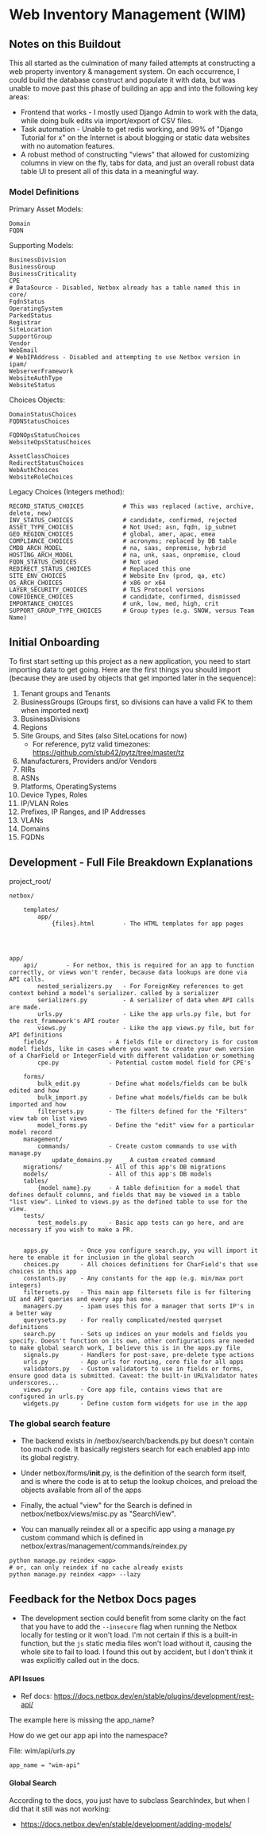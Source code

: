 


Web Inventory Management (WIM)
==============================



## Notes on this Buildout

This all started as the culmination of many failed attempts at constructing a web property inventory & management system. On each occurrence,
I could build the database construct and populate it with data, but was unable to move past this phase of building an app and into the following key areas:
- Frontend that works - I mostly used Django Admin to work with the data, while doing bulk edits via import/export of CSV files.
- Task automation - Unable to get redis working, and 99% of "Django Tutorial for x" on the Internet is about blogging or static data websites with no automation features.
- A robust method of constructing "views" that allowed for customizing columns in view on the fly, tabs for data, and just an overall robust data table UI to present all of this data in a meaningful way.





### Model Definitions

Primary Asset Models:
```
Domain
FQDN
```


Supporting Models:

```
BusinessDivision
BusinessGroup
BusinessCriticality
CPE
# DataSource - Disabled, Netbox already has a table named this in core/
FqdnStatus
OperatingSystem
ParkedStatus
Registrar
SiteLocation
SupportGroup
Vendor
WebEmail
# WebIPAddress - Disabled and attempting to use Netbox version in ipam/
WebserverFramework
WebsiteAuthType
WebsiteStatus
```



Choices Objects:

```
DomainStatusChoices
FQDNStatusChoices

FQDNOpsStatusChoices
WebsiteOpsStatusChoices

AssetClassChoices
RedirectStatusChoices
WebAuthChoices
WebsiteRoleChoices
```


Legacy Choices (Integers method):

```
RECORD_STATUS_CHOICES           # This was replaced (active, archive, delete, new)
INV_STATUS_CHOICES              # candidate, confirmed, rejected
ASSET_TYPE_CHOICES              # Not Used; asn, fqdn, ip_subnet
GEO_REGION_CHOICES              # global, amer, apac, emea
COMPLIANCE_CHOICES              # acronyms; replaced by DB table
CMDB_ARCH_MODEL                 # na, saas, onpremise, hybrid
HOSTING_ARCH_MODEL              # na, unk, saas, onpremise, cloud
FQDN_STATUS_CHOICES             # Not used
REDIRECT_STATUS_CHOICES         # Replaced this one
SITE_ENV_CHOICES                # Website Env (prod, qa, etc)
OS_ARCH_CHOICES                 # x86 or x64
LAYER_SECURITY_CHOICES          # TLS Protocol versions
CONFIDENCE_CHOICES              # candidate, confirmed, dismissed
IMPORTANCE_CHOICES              # unk, low, med, high, crit
SUPPORT_GROUP_TYPE_CHOICES      # Group types (e.g. SNOW, versus Team Name)
```






## Initial Onboarding

To first start setting up this project as a new application, you need to start importing data to get going. Here are the first things you should import (because they are used by objects that get imported later in the sequence):


1. Tenant groups and Tenants
2. BusinessGroups (Groups first, so divisions can have a valid FK to them when imported next)
2. BusinessDivisions
3. Regions
4. Site Groups, and Sites (also SiteLocations for now)
    - For reference, pytz valid timezones: https://github.com/stub42/pytz/tree/master/tz
5. Manufacturers, Providers and/or Vendors
6. RIRs
7. ASNs
8. Platforms, OperatingSystems
8. Device Types, Roles
9. IP/VLAN Roles
10. Prefixes, IP Ranges, and IP Addresses
11. VLANs
12. Domains
13. FQDNs









## Development - Full File Breakdown Explanations


project_root/



    netbox/

        templates/
            app/
                {files}.html        - The HTML templates for app pages




    app/
        api/        - For netbox, this is required for an app to function correctly, or views won't render, because data lookups are done via API calls.
            nested_serializers.py   - For ForeignKey references to get context behind a model's serializer. called by a serializer
            serializers.py          - A serializer of data when API calls are made.
            urls.py                 - Like the app urls.py file, but for the rest_framework's API router
            views.py                - Like the app views.py file, but for API definitions
        fields/                 - A fields file or directory is for custom model fields, like in cases where you want to create your own version of a CharField or IntegerField with different validation or something
            cpe.py              - Potential custom model field for CPE's

        forms/
            bulk_edit.py        - Define what models/fields can be bulk edited and how
            bulk_import.py      - Define what models/fields can be bulk imported and how
            filtersets.py       - The filters defined for the "Filters" view tab on list views
            model_forms.py      - Define the "edit" view for a particular model record
        management/
            commands/           - Create custom commands to use with manage.py
                update_domains.py   _ A custom created command
        migrations/             - All of this app's DB migrations
        models/                 - All of this app's DB models
        tables/
            {model_name}.py     - A table definition for a model that defines default columns, and fields that may be viewed in a table "list view". Linked to views.py as the defined table to use for the view.
        tests/
            test_models.py      - Basic app tests can go here, and are necessary if you wish to make a PR.
    

        apps.py         - Once you configure search.py, you will import it here to enable it for inclusion in the global search
        choices.py      - All choices definitions for CharField's that use choices in this app
        constants.py    - Any constants for the app (e.g. min/max port integers)
        filtersets.py   - This main app filtersets file is for filtering UI and API queries and every app has one.
        managers.py     - ipam uses this for a manager that sorts IP's in a better way
        querysets.py    - For really complicated/nested queryset definitions
        search.py       - Sets up indices on your models and fields you specify. Doesn't function on its own, other configurations are needed to make global search work, I believe this is in the apps.py file
        signals.py      - Handlers for post-save, pre-delete type actions
        urls.py         - App urls for routing, core file for all apps
        validators.py   - Custom validators to use in fields or forms, ensure good data is submitted. Caveat: the built-in URLValidator hates underscores...
        views.py        - Core app file, contains views that are configured in urls.py
        widgets.py      - Define custom form widgets for use in the app





### The global search feature


- The backend exists in /netbox/search/backends.py but doesn't contain too much code. It basically registers search for each enabled app into its global registry.


- Under netbox/forms/__init__.py, is the definition of the search form itself, and is where the code is at to setup the lookup choices, and preload the objects available from all of the apps


- Finally, the actual "view" for the Search is defined in netbox/netbox/views/misc.py as "SearchView".


- You can manually reindex all or a specific app using a manage.py custom command which is defined in netbox/extras/management/commands/reindex.py

```
python manage.py reindex <app>
# or, can only reindex if no cache already exists
python manage.py reindex <app> --lazy
```




## Feedback for the Netbox Docs pages


- The development section could benefit from some clarity on the fact that you have to add the `--insecure` flag when running the Netbox locally for testing or it won't load. I'm not certain if this is a built-in function, but the `js` static media files won't load without it, causing the whole site to fail to load. I found this out by accident, but I don't think it was explicitly called out in the docs.




#### API Issues


- Ref docs: https://docs.netbox.dev/en/stable/plugins/development/rest-api/

The example here is missing the app_name?

How do we get our app api into the namespace?

File: wim/api/urls.py
```
app_name = "wim-api"
```




#### Global Search

According to the docs, you just have to subclass SearchIndex, but when I did that it still was not working:
- https://docs.netbox.dev/en/stable/development/adding-models/


